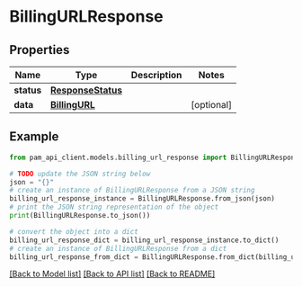 # BillingURLResponse


## Properties

Name | Type | Description | Notes
------------ | ------------- | ------------- | -------------
**status** | [**ResponseStatus**](ResponseStatus.md) |  | 
**data** | [**BillingURL**](BillingURL.md) |  | [optional] 

## Example

```python
from pam_api_client.models.billing_url_response import BillingURLResponse

# TODO update the JSON string below
json = "{}"
# create an instance of BillingURLResponse from a JSON string
billing_url_response_instance = BillingURLResponse.from_json(json)
# print the JSON string representation of the object
print(BillingURLResponse.to_json())

# convert the object into a dict
billing_url_response_dict = billing_url_response_instance.to_dict()
# create an instance of BillingURLResponse from a dict
billing_url_response_from_dict = BillingURLResponse.from_dict(billing_url_response_dict)
```
[[Back to Model list]](../README.md#documentation-for-models) [[Back to API list]](../README.md#documentation-for-api-endpoints) [[Back to README]](../README.md)


